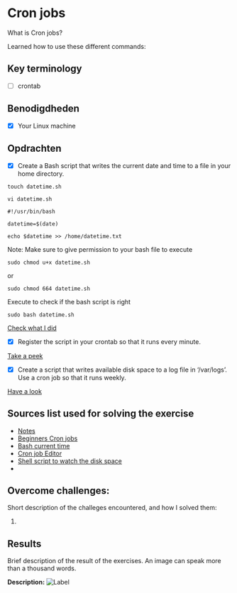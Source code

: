 # Cron jobs

What is Cron jobs?

Learned how to use these different commands:

## Key terminology

- [ ] crontab

## Benodigdheden

- [x] Your Linux machine

## Opdrachten

- [x] Create a Bash script that writes the current date and time to a file in your home directory.


```
touch datetime.sh

vi datetime.sh

#!/usr/bin/bash

datetime=$(date)

echo $datetime >> /home/datetime.txt
```

Note: Make sure to give permission to your bash file to execute

```
sudo chmod u+x datetime.sh
```

or 

```
sudo chmod 664 datetime.sh
```

Execute to check if the bash script is right
```
sudo bash datetime.sh
```

[Check what I did]()

- [x] Register the script in your crontab so that it runs every minute.

[Take a peek]()

- [x] Create a script that writes available disk space to a log file in ‘/var/logs’. Use a cron job so that it runs weekly.

[Have a look]()

## Sources list used for solving the exercise

- [Notes](https://docs.google.com/document/d/1AkYSIMAVUV80uiGOafPnvR7k05jMlWtA/edit)
- [Beginners Cron jobs](https://ostechnix.com/a-beginners-guide-to-cron-jobs/)
- [Bash current time](https://tecadmin.net/get-current-date-and-time-in-bash/)
- [Cron job Editor](https://crontab.guru/every-week)
- [Shell script to watch the disk space](https://www.cyberciti.biz/tips/shell-script-to-watch-the-disk-space.html)
-

## Overcome challenges:

Short description of the challeges encountered, and how I solved them:

1.

## Results

Brief description of the result of the exercises. An image can speak more than a thousand words.

**Description:**
![Label]()
